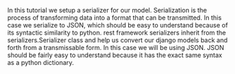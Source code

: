 In this tutorial we setup a serializer for our
model. Serialization is the process of transforming
data into a format that can be transmitted. In this
case we serialize to JSON, which should be easy to
understand because of its syntactic similarity to
python. rest framework serializers inherit from the
serializers.Serializer class and help us convert
our django models back and forth from a transmissable
form. In this case we will be using JSON. JSON should
be fairly easy to understand because it has the
exact same syntax as a python dictionary.
